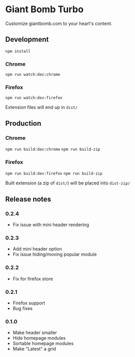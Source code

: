# Giant Bomb Turbo

Customize giantbomb.com to your heart's content.

## Development

`npm install`

### Chrome

`npm run watch:dev:chrome`

### Firefox

`npm run watch:dev:firefox`

Extension files will end up in `dist/`

## Production

### Chrome

`npm run build:dev:chrome`
`npm run build-zip`

### Firefox

`npm run build:dev:firefox`
`npm run build-zip`

Built extension (a zip of `dist/`) will be placed into `dist-zip/`

## Release notes

### 0.2.4

- Fix issue with mini header rendering

### 0.2.3

- Add mini header option
- Fix issue hiding/moving popular module

### 0.2.2

- Fix for firefox store

### 0.2.1

- Firefox support
- Bug fixes

### 0.1.0

- Make header smaller
- Hide homepage modules
- Sortable homepage modules
- Make "Latest" a grid

